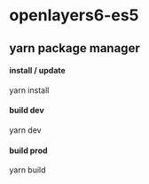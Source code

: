 # **openlayers6-es5**

## yarn package manager
#### install / update
yarn install
#### build dev
yarn dev
#### build prod
yarn build

